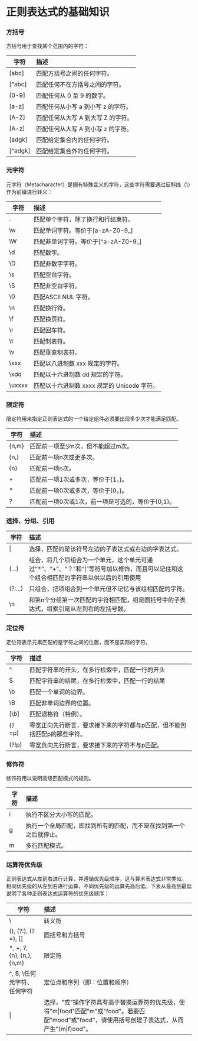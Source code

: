 # 正则表达式的基础知识


### **方括号** 
方括号用于查找某个范围内的字符：

|字符	|描述|
| --------  | :-----  | 
|[abc]	|匹配方括号之间的任何字符。|
|[^abc]	|匹配任何不在方括号之间的字符。|
|[0-9]	|匹配任何从 0 至 9 的数字。|
|[a-z]	|匹配任何从小写 a 到小写 z 的字符。|
|[A-Z]	|匹配任何从大写 A 到大写 Z 的字符。|
|[A-z]	|匹配任何从大写 A 到小写 z 的字符。|
|[adgk]	|匹配给定集合内的任何字符。|
|[^adgk]|匹配给定集合外的任何字符。|

### **元字符**

元字符（Metacharacter）是拥有特殊含义的字符，这些字符需要通过反斜线（\）作为前缀进行转义：

|字符	|描述|
| --------  | :-----  | 
|.	|匹配单个字符，除了换行和行结束符。|
|\w	|匹配单词字符。等价于[a-zA-Z0-9_]|
|\W	|匹配非单词字符。等价于[^a-zA-Z0-9_]|
|\d	|匹配数字。|
|\D	|匹配非数字字符。|
|\s	|匹配空白字符。|
|\S	|匹配非空白字符。|
|\0	|匹配ASCII NUL 字符。|
|\n	|匹配换行符。|
|\f	|匹配换页符。|
|\r	|匹配回车符。|
|\t	|匹配制表符。|
|\v	|匹配垂直制表符。|
|\xxx	|匹配以八进制数 xxx 规定的字符。|
|\xdd	|匹配以十六进制数 dd 规定的字符。|
|\uxxxx	|匹配以十六进制数 xxxx 规定的 Unicode 字符。|

### **限定符**
限定符用来指定正则表达式的一个给定组件必须要出现多少次才能满足匹配。

|字符	|描述|
| --------  | :-----  | 
|{n,m}|匹配前一项至少n次，但不能超过m次。|
|{n,}|匹配前一项n次或更多次。|
|{n}|匹配前一项n次。|
|+	|匹配前一项1次或多次，等价于{1，}。|
|*	|匹配前一项0次或多次，等价于{0，}。|
|?	|匹配前一项0次或1次，前一项是可选的，等价于{0,1}。|

### **选择、分组、引用**

|字符	|描述|
| --------  | :-----  | 
|\||选择，匹配的是该符号左边的子表达式或右边的字表达式。|
|(...)|组合，将几个项组合为一个单元，这个单元可通过“*”、“+”、“？”和“\|”等符号加以修饰，而且可以记住和这个组合相匹配的字符串以供以后的引用使用|
|(?:...)|只组合，把项组合到一个单元但不记忆与该组相匹配的字符。|
|\n|和第n个分组第一次匹配的字符相匹配，组是圆括号中的子表达式，组索引是从左到右的左括号数。|

### **定位符**
定位符表示元素匹配的是字符之间的位置，而不是实际的字符。

|字符	|描述|
| --------  | :-----  | 
|^|匹配字符串的开头，在多行检索中，匹配一行的开头|
|$|匹配字符串的结尾，在多行检索中，匹配一行的结尾|
|\b|匹配一个单词的边界。|
|\B|匹配非单词边界的位置。|
|[\b]|匹配退格符（特例）。|
|(?=p)|零宽正向先行断言，要求接下来的字符都与p匹配，但不能包括匹配p的那些字符。|
|(?!p)|零宽负向先行断言，要求接下来的字符不与p匹配。|

### **修饰符**
修饰符用以说明高级匹配模式的规则。

|字符	|描述|
| --------  | :-----  | 
|i|执行不区分大小写的匹配。|
|g|执行一个全局匹配，即找到所有的匹配，而不是在找到第一个之后就停止。|
|m|多行匹配模式。|

### **运算符优先级**

正则表达式从左到右进行计算，并遵循优先级顺序，这与算术表达式非常类似。
相同优先级的从左到右进行运算，不同优先级的运算先高后低。下表从最高到最低说明了各种正则表达式运算符的优先级顺序：

|字符	|描述|
| --------  | :-----  | 
|\ |	转义符|
|(), (?:), (?=), []	|圆括号和方括号|
|*, +, ?, {n}, {n,}, {n,m} |限定符|
|^, $, \任何元字符、任何字符 |定位点和序列（即：位置和顺序）|
|\|	|选择，"或"操作字符具有高于替换运算符的优先级，使得"m\|food"匹配"m"或"food"。若要匹配"mood"或"food"，请使用括号创建子表达式，从而产生"(m\|f)ood"。|